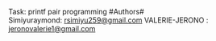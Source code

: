 Task: printf pair programming
#Authors#<br>
Simiyuraymond: rsimiyu259@gmail.com
VALERIE-JERONO : jeronovalerie1@gmail.com


